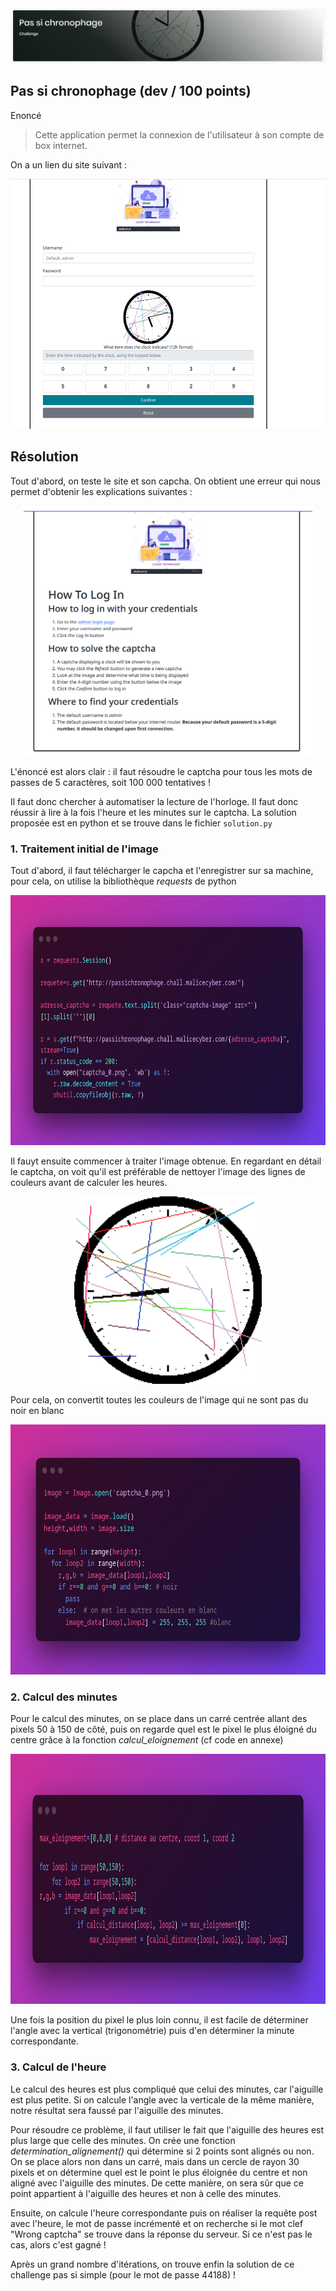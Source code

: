<img src="img/chronophage.png">

## Pas si chronophage (dev / 100 points)


Enoncé 

> Cette application permet la connexion de l'utilisateur à son compte de box internet. 

On a un lien du site suivant : 


<p align="center">
    <img src="img/enonce_1.png" style="height:400px">
</p>

## Résolution

Tout d'abord, on teste le site et son capcha. On obtient une erreur qui nous permet d'obtenir les explications suivantes : 

<p align="center">
    <img src="img/enonce_2.png" style="height:400px">
</p>


L'énoncé est alors clair : il faut résoudre le captcha pour tous les mots de passes de 5 caractères, soit 100 000 tentatives ! 

Il faut donc chercher à automatiser la lecture de l'horloge. Il faut donc réussir à lire à la fois l'heure et les minutes sur le captcha. La solution proposée est en python et se trouve dans le fichier ```solution.py```

### 1. Traitement initial de l'image
 
Tout d'abord, il faut télécharger le capcha et l'enregistrer sur sa machine, pour cela, on utilise la bibliothèque *requests* de python

<p align="center">
    <img src="img/code_1.png" style="height:400px">
</p>

Il fauyt ensuite commencer à traiter l'image obtenue. En regardant en détail le captcha, on voit qu'il est préférable de nettoyer l'image des lignes de couleurs avant de calculer les heures.

<p align="center">
    <img src="img/captcha.png" style="height:300px">
</p>

Pour cela, on convertit toutes les couleurs de l'image qui ne sont pas du noir en blanc

<p align="center">
    <img src="img/code_2.png" style="height:400px">
</p>


### 2. Calcul des minutes

Pour le calcul des minutes, on se place dans un carré centrée allant des pixels 50 à 150 de côté, puis on regarde quel est le pixel le plus éloigné du centre grâce à la fonction *calcul_eloignement* (cf code en annexe)

<p align="center">
    <img src="img/code_3.png" style="height:400px">
</p>

Une fois la position du pixel le plus loin connu, il est facile de déterminer l'angle avec la vertical (trigonométrie) puis d'en déterminer la minute correspondante. 

### 3. Calcul de l'heure

Le calcul des heures est plus compliqué que celui des minutes, car l'aiguille est plus petite. Si on calcule l'angle avec la verticale de la même manière, notre résultat sera faussé par l'aiguille des minutes. 

Pour résoudre ce problème, il faut utiliser le fait que l'aiguille des heures est plus large que celle des minutes. On crée une fonction *determination_alignement()* qui détermine si 2 points sont alignés ou non. On se place alors non dans un carré, mais dans un cercle de rayon 30 pixels et on détermine quel est le point le plus éloignée du centre et non aligné avec l'aiguille des minutes. De cette manière, on sera sûr que ce point appartient à l'aiguille des heures et non à celle des minutes. 

Ensuite, on calcule l'heure correspondante puis on réaliser la requête post avec l'heure, le mot de passe incrémenté et on recherche si le mot clef "Wrong captcha" se trouve dans la réponse du serveur. Si ce n'est pas le cas, alors c'est gagné ! 

Après un grand nombre d'itérations, on trouve enfin la solution de ce challenge pas si simple (pour le mot de passe 44188) !




